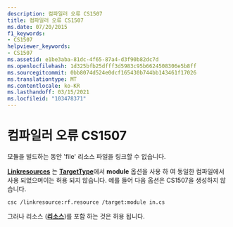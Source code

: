 ```yaml
---
description: 컴파일러 오류 CS1507
title: 컴파일러 오류 CS1507
ms.date: 07/20/2015
f1_keywords:
- CS1507
helpviewer_keywords:
- CS1507
ms.assetid: e1be3aba-81dc-4f65-87a4-d3f90b82dc7d
ms.openlocfilehash: 1d325bfb25dfff3d5983c95b6624508306e5b8ff
ms.sourcegitcommit: 0bb8074d524e0dcf165430b744bb143461f17026
ms.translationtype: MT
ms.contentlocale: ko-KR
ms.lasthandoff: 03/15/2021
ms.locfileid: "103478371"
---
```

# <a name="compiler-error-cs1507"></a>컴파일러 오류 CS1507

모듈을 빌드하는 동안 'file' 리소스 파일을 링크할 수 없습니다.  
  
 [**Linkresources**](../language-reference/compiler-options/resources.md#linkresources) 는 [**TargetType**](../language-reference/compiler-options/output.md#targettype)에서 **module** 옵션을 사용 하 여 동일한 컴파일에서 사용 되었으며이는 허용 되지 않습니다. 예를 들어 다음 옵션은 CS1507을 생성하지 않습니다.  
  
```console  
csc /linkresource:rf.resource /target:module in.cs  
```  
  
 그러나 리소스 ([**리소스**](../language-reference/compiler-options/resources.md#resources))를 포함 하는 것은 허용 됩니다.
